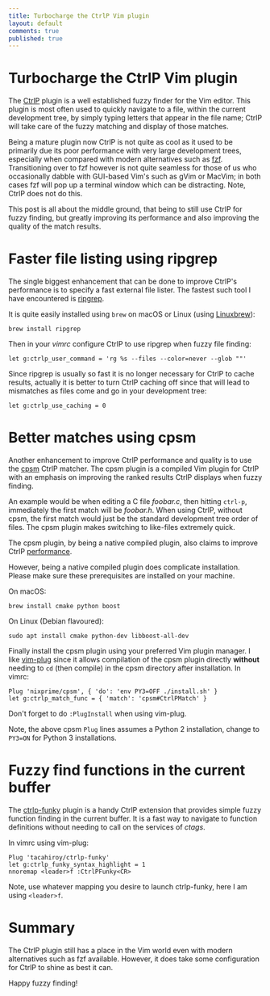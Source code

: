 ```yaml
---
title: Turbocharge the CtrlP Vim plugin
layout: default
comments: true
published: true
---
```


Turbocharge the CtrlP Vim plugin
================================

The [CtrlP](https://github.com/ctrlpvim/ctrlp.vim) plugin is a well established
fuzzy finder for the Vim editor. This plugin is most often used to quickly
navigate to a file, within the current development tree, by simply typing
letters that appear in the file name; CtrlP will take care of the fuzzy
matching and display of those matches.

Being a mature plugin now CtrlP is not quite as cool as it used to be primarily
due its poor performance with very large development trees, especially when
compared with modern alternatives such as
[fzf](https://github.com/junegunn/fzf.vim). Transitioning over to fzf however
is not quite seamless for those of us who occasionally dabble with GUI-based
Vim's such as gVim or MacVim; in both cases fzf will pop up a terminal
window which can be distracting. Note, CtrlP does not do this.

This post is all about the middle ground, that being to still use CtrlP for
fuzzy finding, but greatly improving its performance and also improving the
quality of the match results.

Faster file listing using ripgrep
=================================

The single biggest enhancement that can be done to improve CtrlP's performance
is to specify a fast external file lister. The fastest such tool I have
encountered is [ripgrep](https://github.com/BurntSushi/ripgrep).

It is quite easily installed using `brew` on macOS or Linux (using
[Linuxbrew](http://linuxbrew.sh/)):

```
brew install ripgrep
```

Then in your *vimrc* configure CtrlP to use ripgrep when fuzzy file finding:

```viml
let g:ctrlp_user_command = 'rg %s --files --color=never --glob ""'
```

Since ripgrep is usually so fast it is no longer necessary for CtrlP to cache
results, actually it is better to turn CtrlP caching off since that will lead
to mismatches as files come and go in your development tree:

```viml
let g:ctrlp_use_caching = 0
```

Better matches using cpsm
=========================

Another enhancement to improve CtrlP performance and quality is to use the
[cpsm](https://github.com/nixprime/cpsm) CtrlP matcher. The cpsm plugin is a
compiled Vim plugin for CtrlP with an emphasis on improving the ranked
results CtrlP displays when fuzzy finding.

An example would be when editing a C file *foobar.c*, then hitting `ctrl-p`,
immediately the first match will be *foobar.h*. When using CtrlP, without cpsm,
the first match would just be the standard development tree order of files. The
cpsm plugin makes switching to like-files extremely quick.

The cpsm plugin, by being a native compiled plugin, also claims to improve
CtrlP [performance](https://github.com/nixprime/cpsm#performance).

However, being a native compiled plugin does complicate installation. Please
make sure these prerequisites are installed on your machine.

On macOS:

```
brew install cmake python boost
```

On Linux (Debian flavoured):

```
sudo apt install cmake python-dev libboost-all-dev
```

Finally install the cpsm plugin using your preferred Vim plugin manager. I like
[vim-plug](https://github.com/junegunn/vim-plug) since it allows compilation of
the cpsm plugin directly **without** needing to `cd` (then compile) in the cpsm
directory after installation. In vimrc:

```viml
Plug 'nixprime/cpsm', { 'do': 'env PY3=OFF ./install.sh' }
let g:ctrlp_match_func = { 'match': 'cpsm#CtrlPMatch' }
```

Don't forget to do `:PlugInstall` when using vim-plug.

Note, the above cpsm `Plug` lines assumes a Python 2 installation, change to
`PY3=ON` for Python 3 installations.

Fuzzy find functions in the current buffer
==========================================

The [ctrlp-funky](https://github.com/tacahiroy/ctrlp-funky) plugin is a handy
CtrlP extension that provides simple fuzzy function finding in the current
buffer. It is a fast way to navigate to function definitions without needing to
call on the services of *ctags*.

In vimrc using vim-plug:

```viml
Plug 'tacahiroy/ctrlp-funky'
let g:ctrlp_funky_syntax_highlight = 1
nnoremap <leader>f :CtrlPFunky<CR>
```

Note, use whatever mapping you desire to launch ctrlp-funky, here I am using
`<leader>f`.

Summary
=======

The CtrlP plugin still has a place in the Vim world even with modern alternatives
such as fzf available. However, it does take some configuration for CtrlP to
shine as best it can.

Happy fuzzy finding!

